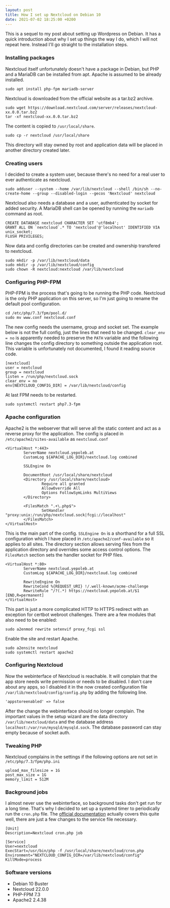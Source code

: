 ```yaml
---
layout: post
title: How I set up Nextcloud on Debian 10
date: 2021-07-02 18:25:00 +0200
---
```


This is a sequel to my post about setting up Wordpress on Debian. It has a quick introduction about why I set up things the way I do, which I will not repeat here. Instead I'll go straight to the installation steps.

### Installing packages

Nextcloud itself unfortunately doesn't have a package in Debian, but PHP and a MariaDB can be installed from apt. Apache is assumed to be already installed.

    sudo apt install php-fpm mariadb-server

Nextcloud is downloaded from the official website as a tar.bz2 archive.

    sudo wget https://download.nextcloud.com/server/releases/nextcloud-xx.0.0.tar.bz2
    tar -xf nextcloud-xx.0.0.tar.bz2

The content is copied to `/usr/local/share`.

    sudo cp -r nextcloud /usr/local/share

This directory will stay owned by root and application data will be placed in another directory created later.

### Creating users
    
I decided to create a system user, because there's no need for a real user to ever authenticate as nextcloud.

    sudo adduser --system --home /var/lib/nextcloud --shell /bin/sh --no-create-home --group --disabled-login --gecos 'Nextcloud' nextcloud

Nextcloud also needs a database and a user, authenticated by socket for added security. A MariaDB shell can be opened by running the `mariadb` command as root.

    CREATE DATABASE nextcloud CHARACTER SET 'utf8mb4';
    GRANT ALL ON `nextcloud`.* TO 'nextcloud'@'localhost' IDENTIFIED VIA unix_socket;
    FLUSH PRIVILEGES;

Now data and config directories can be created and ownership transfered to nextcloud.

    sudo mkdir -p /var/lib/nextcloud/data
    sudo mkdir -p /var/lib/nextcloud/config
    sudo chown -R nextcloud:nextcloud /var/lib/nextcloud

### Configuring PHP-FPM

PHP-FPM is the process that's going to be running the PHP code. Nextcloud is the only PHP application on this server, so I'm just going to rename the default pool configuration.

    cd /etc/php/7.3/fpm/pool.d/
    sudo mv www.conf nextcloud.conf

The new config needs the username, group and socket set. The example below is not the full config, just the lines that need to be changed. `clear_env = no` is apparently needed to preserve the `PATH` variable and the following line changes the config directory to something outside the application root. This variable is unfortunately not documented, I found it reading source code.
    
    [nextcloud]
    user = nextcloud
    group = nextcloud
    listen = /run/php/nextcloud.sock
    clear_env = no
    env[NEXTCLOUD_CONFIG_DIR] = /var/lib/nextcloud/config

At last FPM needs to be restarted.

    sudo systemctl restart php7.3-fpm

### Apache configuration

Apache2 is the webserver that will serve all the static content and act as a reverse proxy for the application. The config is placed in `/etc/apache2/sites-available` as `nextcloud.conf`

    <VirtualHost *:443>
            ServerName nextcloud.yepoleb.at
            CustomLog ${APACHE_LOG_DIR}/nextcloud.log combined

            SSLEngine On

            DocumentRoot /usr/local/share/nextcloud
            <Directory /usr/local/share/nextcloud>
                    Require all granted
                    AllowOverride All
                    Options FollowSymLinks MultiViews
            </Directory>

            <FilesMatch ".+\.php$">
                    SetHandler "proxy:unix:/run/php/nextcloud.sock|fcgi://localhost"
            </FilesMatch>
    </VirtualHost>

This is the main part of the config. `SSLEngine On` is a shorthand for a full SSL configuration which I have placed in `/etc/apache2/conf-available` so it applies to all sites. The directory section allows serving files from the application directory and overrides some access control options. The `FilesMatch` section sets the handler socket for PHP files.
    
    <VirtualHost *:80>
            ServerName nextcloud.yepoleb.at
            CustomLog ${APACHE_LOG_DIR}/nextcloud.log combined

            RewriteEngine On
            RewriteCond %{REQUEST_URI} !/.well-known/acme-challenge
            RewriteRule ^/?(.*) https://nextcloud.yepoleb.at/$1 [END,R=permanent]
    </VirtualHost>

This part is just a more complicated HTTP to HTTPS redirect with an exception for certbot webroot challenges. There are a few modules that also need to be enabled:

    sudo a2enmod rewrite setenvif proxy_fcgi ssl

Enable the site and restart Apache.

    sudo a2ensite nextcloud
    sudo systemctl restart apache2

### Configuring Nextcloud

Now the webinterface of Nextcloud is reachable. It will complain that the app store needs write permission or needs to be disabled. I don't care about any apps, so I disabled it in the now created configuration file `/var/lib/nextcloud/config/config.php` by adding the following line.

    'appstoreenabled' => false

After the change the webinterface should no longer complain. The important values in the setup wizard are the data directory `/var/lib/nextcloud/data` and the database address `localhost:/var/run/mysqld/mysqld.sock`. The database password can stay empty because of socket auth.

### Tweaking PHP

Nextcloud complains in the settings if the following options are not set in `/etc/php/7.3/fpm/php.ini`

    upload_max_filesize = 1G
    post_max_size = 1G
    memory_limit = 512M

### Background jobs

I almost never use the webinterface, so background tasks don't get run for a long time. That's why I decided to set up a systemd timer to periodically run the `cron.php` file. The [official documentation](https://docs.nextcloud.com/server/latest/admin_manual/configuration_server/background_jobs_configuration.html#systemd) actually covers this quite well, there are just a few changes to the service file necessary.

    [Unit]
    Description=Nextcloud cron.php job
    
    [Service]
    User=nextcloud
    ExecStart=/usr/bin/php -f /usr/local/share/nextcloud/cron.php
    Environment="NEXTCLOUD_CONFIG_DIR=/var/lib/nextcloud/config"
    KillMode=process

### Software versions

* Debian 10 Buster
* Nextcloud 22.0.0
* PHP-FPM 7.3
* Apache2 2.4.38

